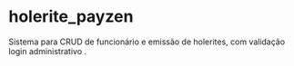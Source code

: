 # holerite_payzen
Sistema para CRUD de funcionário e emissão de holerites, com validação login administrativo .
